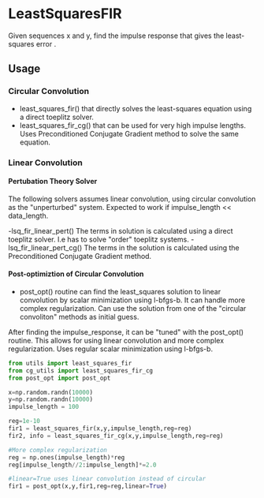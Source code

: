 # LeastSquaresFIR
Given sequences x and y, find the impulse response that gives the least-squares error .

## Usage

### Circular Convolution
- least_squares_fir() that directly solves the least-squares equation using a direct toeplitz solver.
- least_squares_fir_cg() that can be used for very high impulse lengths. Uses Preconditioned Conjugate Gradient method to solve the same equation.

### Linear Convolution
  #### Pertubation Theory Solver
  The following solvers assumes linear convolution, using circular convolution as the "unperturbed" system. Expected to work if impulse_length << data_length.
  
  -lsq_fir_linear_pert() The terms in solution is calculated using a direct toeplitz solver. I.e has to solve "order" toeplitz systems.
  -lsq_fir_linear_pert_cg() The terms in the solution is calculated using the Preconditioned Conjugate Gradient method.

  #### Post-optimiztion of Circular Convolution
  - post_opt() routine can find the least_squares solution to linear convolution by scalar minimization using l-bfgs-b. It can handle more complex regularization. Can use the solution from one of the "circular convoliton" methods as initial guess.

After finding the impulse_response, it can be "tuned" with the post_opt() routine. This allows for using linear convolution and more complex regularization. Uses regular scalar minimization using l-bfgs-b.

```python
from utils import least_squares_fir
from cg_utils import least_squares_fir_cg
from post_opt import post_opt

x=np.random.randn(10000)
y=np.random.randn(10000)
impulse_length = 100

reg=1e-10
fir1 = least_squares_fir(x,y,impulse_length,reg=reg)
fir2, info = least_squares_fir_cg(x,y,impulse_length,reg=reg)

#More complex regularization
reg = np.ones(impulse_length)*reg
reg[impulse_length//2:impulse_length]*=2.0

#linear=True uses linear convolution instead of circular
fir1 = post_opt(x,y,fir1,reg=reg,linear=True)


```
